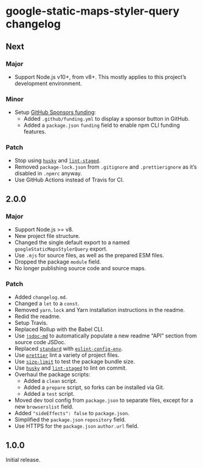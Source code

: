 # google-static-maps-styler-query changelog

## Next

### Major

- Support Node.js v10+, from v8+. This mostly applies to this project’s development environment.

### Minor

- Setup [GitHub Sponsors funding](https://github.com/sponsors/jaydenseric):
  - Added `.github/funding.yml` to display a sponsor button in GitHub.
  - Added a `package.json` `funding` field to enable npm CLI funding features.

### Patch

- Stop using [`husky`](https://npm.im/husky) and [`lint-staged`](https://npm.im/lint-staged).
- Removed `package-lock.json` from `.gitignore` and `.prettierignore` as it’s disabled in `.npmrc` anyway.
- Use GitHub Actions instead of Travis for CI.

## 2.0.0

### Major

- Support Node.js >= v8.
- New project file structure.
- Changed the single default export to a named `googleStaticMapsStylerQuery` export.
- Use `.mjs` for source files, as well as the prepared ESM files.
- Dropped the package `module` field.
- No longer publishing source code and source maps.

### Patch

- Added `changelog.md`.
- Changed a `let` to a `const`.
- Removed `yarn.lock` and Yarn installation instructions in the readme.
- Redid the readme.
- Setup Travis.
- Replaced Rollup with the Babel CLI.
- Use [`jsdoc-md`](https://npm.im/jsdoc-md) to automatically populate a new readme “API” section from source code JSDoc.
- Replaced [`standard`](https://npm.im/standard) with [`eslint-config-env`](https://npm.im/eslint-config-env).
- Use [`prettier`](https://npm.im/prettier) lint a variety of project files.
- Use [`size-limit`](https://npm.im/size-limit) to test the package bundle size.
- Use [`husky`](https://npm.im/husky) and [`lint-staged`](https://npm.im/lint-staged) to lint on commit.
- Overhaul the package scripts:
  - Added a `clean` script.
  - Added a `prepare` script, so forks can be installed via Git.
  - Added a `test` script.
- Moved dev tool config from `package.json` to separate files, except for a new `browserslist` field.
- Added `"sideEffects": false` to `package.json`.
- Simplified the `package.json` `repository` field.
- Use HTTPS for the `package.json` `author.url` field.

## 1.0.0

Initial release.
